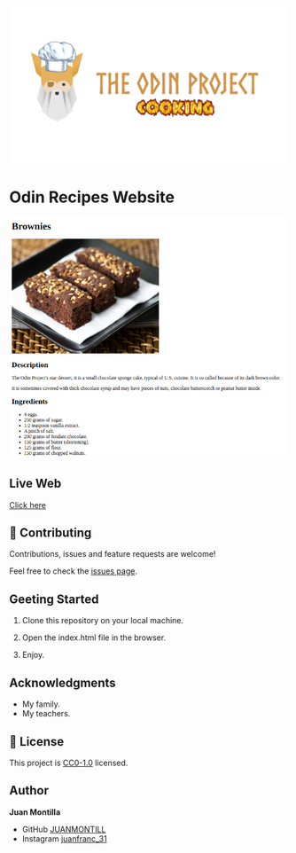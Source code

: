![Odin Recipes Website](./assets/Untitled.png)

# Odin Recipes Website

![Brownies](./assets/Screenshot_2023-08-19_17-29-28.png)

## Live Web 

[Click here](https://juanmontill.github.io./odin-recipes_website)

## 🤝 Contributing

Contributions, issues and feature requests are welcome!

Feel free to check the [issues page](https://github.com/JUANMONTILL/odin-recipes_website/issues).

## Geeting Started

1. Clone this repository on your local machine.

2. Open the index.html file in the browser.

3. Enjoy.

## Acknowledgments

- My family.
- My teachers.

## 📝 License

This project is [CC0-1.0](LICENSE) licensed.

## Author

**Juan Montilla**

- GitHub [JUANMONTILL](https://github.com/JUANMONTILL)
- Instagram [juanfranc_31](https://instagram.com/juanfranc_31)